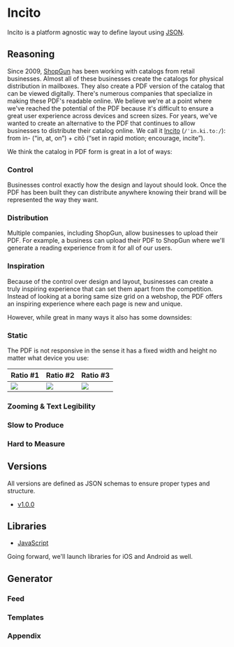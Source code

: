 # Incito

Incito is a platform agnostic way to define layout using [JSON](https://www.json.org).

## Reasoning

Since 2009, [ShopGun](https://shopgun.com) has been working with catalogs from retail businesses. Almost all of these businesses create the catalogs for physical distribution in mailboxes. They also create a PDF version of the catalog that can be viewed digitally. There's numerous companies that specialize in making these PDF's readable online. We believe we're at a point where we've reached the potential of the PDF because it's difficult to ensure a great user experience across devices and screen sizes. For years, we've wanted to create an alternative to the PDF that continues to allow businesses to distribute their catalog online. We call it [Incito](https://en.wiktionary.org/wiki/incito) (`/ˈin.ki.toː/`): from in- (“in, at, on”) +‎ citō (“set in rapid motion; encourage, incite”).

We think the catalog in PDF form is great in a lot of ways:

###  Control

Businesses control exactly how the design and layout should look. Once the PDF has been built they can distribute anywhere knowing their brand will be represented the way they want.

### Distribution

Multiple companies, including ShopGun, allow businesses to upload their PDF. For example, a business can upload their PDF to ShopGun where we'll generate a reading experience from it for all of our users.

### Inspiration

Because of the control over design and layout, businesses can create a truly inspiring experience that can set them apart from the competition. Instead of looking at a boring same size grid on a webshop, the PDF offers an inspiring experience where each page is new and unique.

However, while great in many ways it also has some downsides:

### Static

The PDF is not responsive in the sense it has a fixed width and height no matter what device you use:

Ratio #1 | Ratio #2 | Ratio #3
--- | --- | ---
![](https://i.imgur.com/O2YBbRW.jpg) | ![](https://i.imgur.com/aAhnNaN.jpg) | ![](https://i.imgur.com/tLCQcq7.jpg)

### Zooming & Text Legibility

### Slow to Produce

### Hard to Measure

## Versions

All versions are defined as JSON schemas to ensure proper types and structure.

- [v1.0.0](/schemas/v1.0.0.json)

## Libraries

- [JavaScript](https://github.com/shopgun/incito-browser)

Going forward, we'll launch libraries for iOS and Android as well.

## Generator

### Feed

### Templates

### Appendix